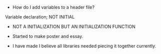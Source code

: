 - How do I add variables to a header file? 

Variable declaration; NOT INITIAL
- NOT A INITIALIZATION BUT AN INITIALIZATION FUNCTION

- Started to make poster and essay. 

- I have made I believe all libraries needed piecing it together currently. 